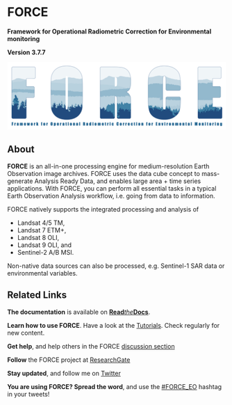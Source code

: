 # FORCE

**Framework for Operational Radiometric Correction for Environmental monitoring**

**Version 3.7.7**

![FORCE Logo](/images/force.png)


## About

**FORCE** is an all-in-one processing engine for medium-resolution Earth Observation image archives. FORCE uses the data cube concept to mass-generate Analysis Ready Data, and enables large area + time series applications. With FORCE, you can perform all essential tasks in a typical Earth Observation Analysis workflow, i.e. going from data to information.

FORCE natively supports the integrated processing and analysis of

* Landsat 4/5 TM,
* Landsat 7 ETM+,
* Landsat 8 OLI,
* Landsat 9 OLI, and
* Sentinel-2 A/B MSI.

Non-native data sources can also be processed, e.g. Sentinel-1 SAR data or environmental variables.


## Related Links

**The documentation** is available on [**Read***the***Docs**](https://force-eo.readthedocs.io/).

**Learn how to use FORCE**. Have a look at the [Tutorials](https://force-eo.readthedocs.io/en/latest/howto/index.html). Check regularly for new content.

**Get help**, and help others in the FORCE [discussion section](https://github.com/davidfrantz/force/discussions)

**Follow** the FORCE project at [ResearchGate](https://www.researchgate.net/project/FORCE-Framework-for-Operational-Radiometric-Correction-for-Environmental-monitoring)

**Stay updated**, and follow me on [Twitter](https://twitter.com/d__frantz)

**You are using FORCE? Spread the word**, and use the [#FORCE_EO](https://twitter.com/search?q=%23FORCE_EO&src=recent_search_click) hashtag in your tweets!

